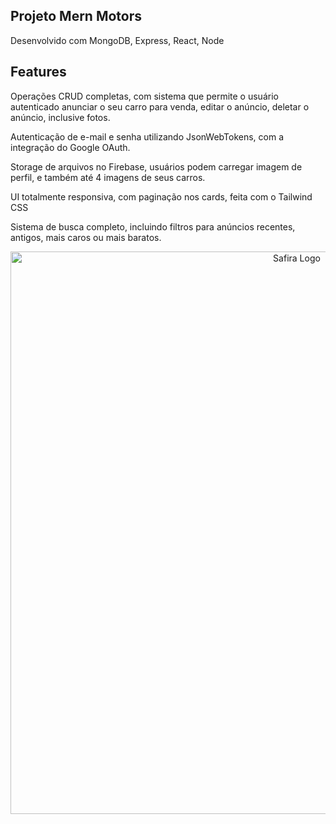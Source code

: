 ## Projeto Mern Motors

Desenvolvido com MongoDB, Express, React, Node

## Features

Operações CRUD completas, com sistema que permite o usuário autenticado anunciar o seu carro para venda, editar o anúncio, deletar o anúncio, inclusive fotos.

Autenticação de e-mail e senha utilizando JsonWebTokens, com a integração do Google OAuth.

Storage de arquivos no Firebase, usuários podem carregar imagem de perfil, e também até 4 imagens de seus carros.

UI totalmente responsiva, com paginação nos cards, feita com o Tailwind CSS

Sistema de busca completo, incluindo filtros para anúncios recentes, antigos, mais caros ou mais baratos.


<p align="center">
  <img alt="Safira Logo" src="[https://imgur.com/jAW4ht2.png](https://imgur.com/AQaXCEb)" width="900" alt="Safira Theme Logo" />
</p>
<div align="center">
